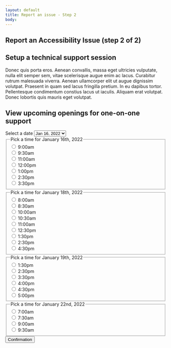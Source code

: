 ```yaml
---
layout: default
title: Report an issue - Step 2
body:
---
```


<main id="main-content">
  <div class="bg-base-lightest">
    <section class="grid-container usa-section">
      <div class="grid-row flex-justify-center">
        <div class="grid-col-12 tablet:grid-col-12 desktop:grid-col-12">
          <div class="
                bg-white
                padding-y-3 padding-x-5
                border border-base-lighter
              ">
            <h1 class="margin-bottom-0">Report an Accessibility Issue (step 2 of 2)</h1>
            <h2>Setup a technical support session</h2>
            <p>Donec quis porta eros. Aenean convallis, massa eget ultricies vulputate, nulla elit semper sem, vitae scelerisque augue enim ac lacus. Curabitur rutrum malesuada viverra. Aenean ullamcorper elit ut augue dignissim volutpat. Praesent in quam sed lacus fringilla pretium. In eu dapibus tortor. Pellentesque condimentum constius lacus ut iaculis. Aliquam erat volutpat. Donec lobortis quis mauris eget volutpat.</p>
            <h2>View upcoming openings for one-on-one support</h2>
            <form id="dateForm" method="get" action="{{ '/confirmation' | url }}">
              <div id="tabbed-interface" class="height-mobile">
                <label class="usa-label" for="tabs">Select a date</label>
                <select class="usa-select" id="tabs">
                  <option disabled>Select a date</option>
                  <option value="Jan-16-2022">Jan 16, 2022</option>
                  <option value="Jan-18-2022">Jan 18, 2022</option>
                  <option value="Jan-19-2022">Jan 19, 2022</option>
                  <option value="Jan-22-2022">Jan 22, 2022</option>
                </select>
                <div id="Jan-16-2022" class="tab-content active">
                    <fieldset class="usa-fieldset flex">
                      <legend class="usa-legend">Pick a time for January 16th, 2022</legend>
                      <div class="usa-radio">
                        <input class="usa-radio__input usa-radio__input--tile" id="time-1" type="radio" name="day-1-time" value="9:00am"/>
                        <label class="usa-radio__label" for="time-1">9:00am</label>
                      </div>
                      <div class="usa-radio">
                        <input class="usa-radio__input usa-radio__input--tile" id="time-2" type="radio" name="day-1-time" value="9:30am" />
                        <label class="usa-radio__label" for="time-2">9:30am</label>
                      </div>
                      <div class="usa-radio">
                        <input class="usa-radio__input usa-radio__input--tile" id="time-3" type="radio" name="day-1-time" value="11:00am" />
                        <label class="usa-radio__label" for="time-3">11:00am</label>
                      </div>
                      <div class="usa-radio">
                        <input class="usa-radio__input usa-radio__input--tile" id="time-4" type="radio" name="day-1-time" value="12:00pm" />
                        <label class="usa-radio__label" for="time-4">12:00pm</label>
                      </div>
                      <div class="usa-radio">
                        <input class="usa-radio__input usa-radio__input--tile" id="time-5" type="radio" name="day-1-time" value="1:00pm" />
                        <label class="usa-radio__label" for="time-5">1:00pm</label>
                      </div>
                      <div class="usa-radio">
                        <input class="usa-radio__input usa-radio__input--tile" id="time-6" type="radio" name="day-1-time" value="2:30pm" />
                        <label class="usa-radio__label" for="time-6">2:30pm</label>
                      </div>
                      <div class="usa-radio">
                        <input class="usa-radio__input usa-radio__input--tile" id="time-7" type="radio" name="day-1-time" value="3:30pm" />
                        <label class="usa-radio__label" for="time-7">3:30pm</label>
                      </div>
                    </fieldset>
                </div>
                <div id="Jan-18-2022" class="tab-content">
                  <fieldset class="usa-fieldset flex">
                    <legend class="usa-legend">Pick a time for January 18th, 2022</legend>
                    <div class="usa-radio">
                      <input class="usa-radio__input usa-radio__input--tile" id="time-11" type="radio" name="day-2-time" value="8:00am" />
                      <label class="usa-radio__label" for="time-11">8:00am</label>
                    </div>
                    <div class="usa-radio">
                      <input class="usa-radio__input usa-radio__input--tile" id="time-12" type="radio" name="day-2-time" value="8:30am" />
                      <label class="usa-radio__label" for="time-12">8:30am</label>
                    </div>
                    <div class="usa-radio">
                      <input class="usa-radio__input usa-radio__input--tile" id="time-13" type="radio" name="day-2-time" value="10:00am" />
                      <label class="usa-radio__label" for="time-13">10:00am</label>
                    </div>
                    <div class="usa-radio">
                      <input class="usa-radio__input usa-radio__input--tile" id="time-14" type="radio" name="day-2-time" value="10:30am" />
                      <label class="usa-radio__label" for="time-14">10:30am</label>
                    </div>
                    <div class="usa-radio">
                      <input class="usa-radio__input usa-radio__input--tile" id="time-15" type="radio" name="day-2-time" value="11:00am" />
                      <label class="usa-radio__label" for="time-15">11:00am</label>
                    </div>
                    <div class="usa-radio">
                      <input class="usa-radio__input usa-radio__input--tile" id="time-16" type="radio" name="day-2-time" value="12:30pm" />
                      <label class="usa-radio__label" for="time-16">12:30pm</label>
                    </div>
                    <div class="usa-radio">
                      <input class="usa-radio__input usa-radio__input--tile" id="time-17" type="radio" name="day-2-time" value="1:30pm" />
                      <label class="usa-radio__label" for="time-17">1:30pm</label>
                    </div>
                    <div class="usa-radio">
                      <input class="usa-radio__input usa-radio__input--tile" id="time-18" type="radio" name="day-2-time" value="2:30pm" />
                      <label class="usa-radio__label" for="time-18">2:30pm</label>
                    </div>
                    <div class="usa-radio">
                      <input class="usa-radio__input usa-radio__input--tile" id="time-19" type="radio" name="day-2-time" value="4:30pm" />
                      <label class="usa-radio__label" for="time-19">4:30pm</label>
                    </div>
                  </fieldset>
                </div>
                <div id="Jan-19-2022" class="tab-content">
                  <fieldset class="usa-fieldset flex">
                    <legend class="usa-legend">Pick a time for January 19th, 2022</legend>
                    <div class="usa-radio">
                      <input class="usa-radio__input usa-radio__input--tile" id="time-20" type="radio" name="day-3-time" value="1:30pm" />
                      <label class="usa-radio__label" for="time-20">1:30pm</label>
                    </div>
                    <div class="usa-radio">
                      <input class="usa-radio__input usa-radio__input--tile" id="time-21" type="radio" name="day-3-time" value="2:30pm" />
                      <label class="usa-radio__label" for="time-21">2:30pm</label>
                    </div>
                    <div class="usa-radio">
                      <input class="usa-radio__input usa-radio__input--tile" id="time-22" type="radio" name="day-3-time" value="3:30pm" />
                      <label class="usa-radio__label" for="time-22">3:30pm</label>
                    </div>
                    <div class="usa-radio">
                      <input class="usa-radio__input usa-radio__input--tile" id="time-23" type="radio" name="day-3-time" value="4:00pm" />
                      <label class="usa-radio__label" for="time-23">4:00pm</label>
                    </div>
                    <div class="usa-radio">
                      <input class="usa-radio__input usa-radio__input--tile" id="time-24" type="radio" name="day-3-time" value="4:30pm" />
                      <label class="usa-radio__label" for="time-24">4:30pm</label>
                    </div>
                    <div class="usa-radio">
                      <input class="usa-radio__input usa-radio__input--tile" id="time-34" type="radio" name="day-3-time" value="5:00pm" />
                      <label class="usa-radio__label" for="time-34">5:00pm</label>
                    </div>
                  </fieldset>
                </div>
                <div id="Jan-22-2022" class="tab-content">
                  <fieldset class="usa-fieldset flex">
                    <legend class="usa-legend">Pick a time for January 22nd, 2022</legend>
                    <div class="usa-radio">
                      <input class="usa-radio__input usa-radio__input--tile" id="time-30" type="radio" name="day-4-time" value="7:00am" />
                      <label class="usa-radio__label" for="time-30">7:00am</label>
                    </div>
                    <div class="usa-radio">
                      <input class="usa-radio__input usa-radio__input--tile" id="time-31" type="radio" name="day-4-time" value="7:30am" />
                      <label class="usa-radio__label" for="time-31">7:30am</label>
                    </div>
                    <div class="usa-radio">
                      <input class="usa-radio__input usa-radio__input--tile" id="time-32" type="radio" name="day-4-time" value="9:00am" />
                      <label class="usa-radio__label" for="time-32">9:00am</label>
                    </div>
                    <div class="usa-radio">
                      <input class="usa-radio__input usa-radio__input--tile" id="time-33" type="radio" name="day-4-time" value="9:30am" />
                      <label class="usa-radio__label" for="time-33">9:30am</label>
                    </div>
                  </fieldset>
                </div>
              </div>
              <button class="usa-button margin-y-4" id="save-info">Confirmation</a>
            </form>
          </div>
        </div>
      </div>
    </section>

  </div>
</main>

<script type="application/javascript">
  // I don't remember why I had this but keeping it commented out just in case
  // window.addEventListener('DOMContentLoaded', () => {
  //   const tablists = document.querySelectorAll('[role=tablist].automatic');
  //   tablists.forEach(tablist => {
  //     new TabsAutomatic(tablist);
  //   });
  // });

  // Create faux tabs with select dropdown
  const tabs = document.querySelector('#tabs');
  const tabContents = document.querySelectorAll('.tab-content');

  if (document.querySelector('#tabs')) {
    tabs.addEventListener('change', () => {
      tabContents.forEach(tabContent => {
        tabContent.classList.remove('active');
        tabContent.blur();
      });
      const selectedTab = document.querySelector(`#${tabs.value}`);
      selectedTab.classList.add('active');
    });
  }

  // Get all the radio buttons
  const buttons = document.querySelectorAll('input[type="radio"]');

  // Add a click event listener to each button
  buttons.forEach(button => {
    button.addEventListener('click', () => {
      const lastButtonClicked = button.value;
      localStorage.setItem("time", lastButtonClicked);
      // When a button is clicked, deselect all buttons in the other groups
      buttons.forEach(otherButton => {
        if (otherButton !== button && otherButton.name !== button.name) {
          otherButton.checked = false;
        }
      });
    });
  });

  // 
  const submitButton = document.getElementById("save-info");
  submitButton.addEventListener("click", saveDate);

  const day = document.querySelector["#tabs"].value;

  function saveDate() {
    // Get the form data
    const day = document.querySelector('#tabs').value;
    const date = new Date(day);
    const formattedDay = date.toLocaleDateString('en-US', { month: 'long', day: 'numeric', year: 'numeric' });

    // Save the form data to local storage
    localStorage.setItem("formattedDay", formattedDay);
  }
</script>
